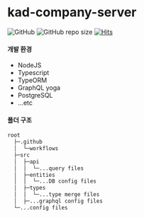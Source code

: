 # kad-company-server

![GitHub](https://img.shields.io/github/license/dillonmemo/kad-company-server) ![GitHub repo size](https://img.shields.io/github/repo-size/dillonmemo/kad-company-server) [![Hits](https://hits.seeyoufarm.com/api/count/incr/badge.svg?url=https%3A%2F%2Fgithub.com%2FDillonMemo%2Fkad-company-server)](https://hits.seeyoufarm.com)

#### 개발 환경

- NodeJS
- Typescript
- TypeORM
- GraphQL yoga
- PostgreSQL
- ...etc

#### 폴더 구조

```bash
root
  ├─.github
  │  └─workflows
  ├─src
  │  ├─api
  │  │  └─...query files
  │  ├─entities
  │  │  └─...DB config files
  │  ├─types
  │  │  └─...type merge files
  │  ├─...graphql config files
  └─...config files
```
